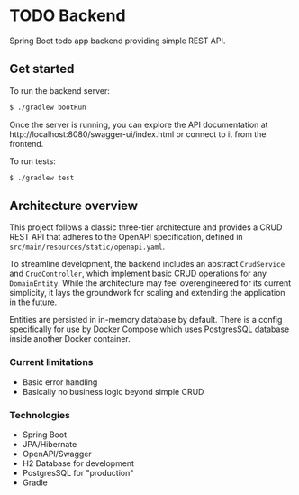 # TODO Backend

Spring Boot todo app backend providing simple REST API.

## Get started

To run the backend server:

```bash
$ ./gradlew bootRun
```

Once the server is running, you can explore the API documentation
at http://localhost:8080/swagger-ui/index.html or connect to it from the
frontend.

To run tests:

```bash
$ ./gradlew test
```

## Architecture overview

This project follows a classic three-tier architecture and provides a CRUD REST
API that adheres to the OpenAPI specification, defined in
`src/main/resources/static/openapi.yaml`.

To streamline development, the backend includes an abstract `CrudService` and
`CrudController`, which implement basic CRUD operations for any `DomainEntity`.
While the architecture may feel overengineered for its current simplicity, it
lays the groundwork for scaling and extending the application in the future.

Entities are persisted in in-memory database by default. There is a config
specifically for use by Docker Compose which uses PostgresSQL database inside
another Docker container.

### Current limitations

- Basic error handling
- Basically no business logic beyond simple CRUD

### Technologies

- Spring Boot
- JPA/Hibernate
- OpenAPI/Swagger
- H2 Database for development
- PostgresSQL for "production"
- Gradle